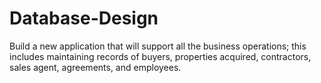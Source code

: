 # Database-Design
Build a new application that will support all the business operations; this includes maintaining records of buyers, properties acquired, contractors, sales agent, agreements, and employees.
